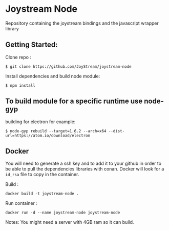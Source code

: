 # Joystream Node

Repository containing the joystream bindings and the javascript wrapper library

## Getting Started:

Clone repo :
```
$ git clone https://github.com/JoyStream/joystream-node
```

Install dependencies and build node module:
```
$ npm install
```

## To build module for a specific runtime use node-gyp

building for electron for example:

```
$ node-gyp rebuild --target=1.6.2 --arch=x64 --dist-url=https://atom.io/download/electron
```

## Docker

You will need to generate a ssh key and to add it to your github in order to be able to pull the dependencies libraries with conan.
Docker will look for a `id_rsa` file to copy in the container.

Build :
```
docker build -t joystream-node .
```

Run container :
```
docker run -d --name joystream-node joystream-node
```

Notes: You might need a server with 4GB ram so it can build.

